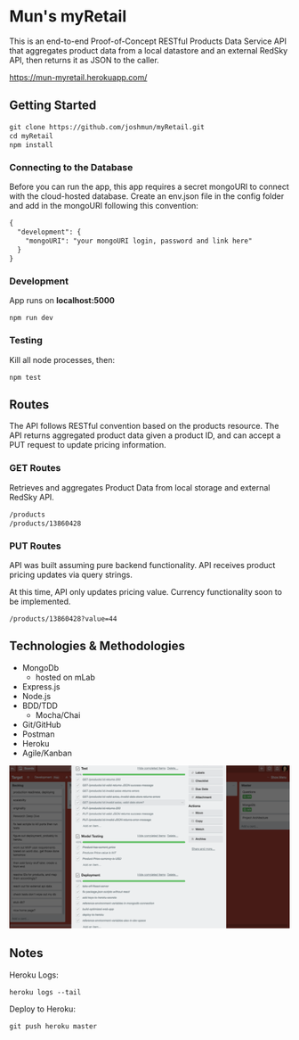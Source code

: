 # Mun's myRetail

This is an end-to-end Proof-of-Concept RESTful Products Data Service API that aggregates product data from a local datastore and an external RedSky API, then returns it as JSON to the caller.

https://mun-myretail.herokuapp.com/

## Getting Started
```
git clone https://github.com/joshmun/myRetail.git
cd myRetail
npm install
```

### Connecting to the Database
Before you can run the app, this app requires a secret mongoURI to connect with the cloud-hosted database. Create an env.json file in the config folder and add in the mongoURI following this convention:
```
{
  "development": {
    "mongoURI": "your mongoURI login, password and link here"
  }
}

```

### Development
App runs on **localhost:5000**
```
npm run dev
```

### Testing
Kill all node processes, then:
```
npm test
```

## Routes
The API follows RESTful convention based on the products resource. The API returns aggregated product data given a product ID, and can accept a PUT request to update pricing information.

### GET Routes
Retrieves and aggregates Product Data from local storage and external RedSky API.

```
/products
/products/13860428
```

### PUT Routes
API was built assuming pure backend functionality. API receives product pricing updates via query strings.

At this time, API only updates pricing value. Currency functionality soon to be implemented.

```
/products/13860428?value=44
```

## Technologies & Methodologies
- MongoDb
  - hosted on mLab
- Express.js
- Node.js
- BDD/TDD
  - Mocha/Chai
- Git/GitHub
- Postman
- Heroku
- Agile/Kanban

![Trello Board](./public/kanban.png)

## Notes
Heroku Logs:
```
heroku logs --tail
```
Deploy to Heroku:
```
git push heroku master
```
